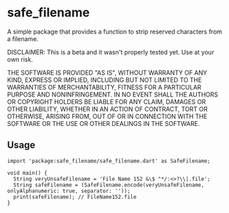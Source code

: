 # safe_filename

A simple package that provides a function to strip reserved characters from a filename.

DISCLAIMER: This is a beta and it wasn't properly tested yet. Use at your own risk.

THE SOFTWARE IS PROVIDED "AS IS", WITHOUT WARRANTY OF ANY KIND, EXPRESS OR IMPLIED, INCLUDING BUT NOT LIMITED TO THE WARRANTIES OF MERCHANTABILITY, FITNESS FOR A PARTICULAR PURPOSE AND NONINFRINGEMENT. IN NO EVENT SHALL THE AUTHORS OR COPYRIGHT HOLDERS BE LIABLE FOR ANY CLAIM, DAMAGES OR OTHER LIABILITY, WHETHER IN AN ACTION OF CONTRACT, TORT OR OTHERWISE, ARISING FROM, OUT OF OR IN CONNECTION WITH THE SOFTWARE OR THE USE OR OTHER DEALINGS IN THE SOFTWARE.

## Usage

```
import 'package:safe_filename/safe_filename.dart' as SafeFilename;

void main() {
  String veryUnsafeFilename = 'File Name 152 &\$ "*/:<>?\\|.file';
  String safeFilename = (SafeFilename.encode(veryUnsafeFilename, onlyAlphanumeric: true, separator: ''));
  print(safeFilename); // FileName152.file
}
```
